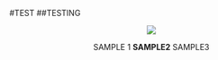 #TEST
##TESTING


<p align="center">

<img src= "(https://postimg.cc/0MSrqJN8)">
<p align="center">
SAMPLE 1 <b>SAMPLE2</b> SAMPLE3

